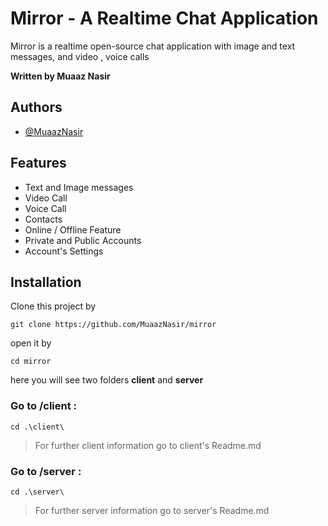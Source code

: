 
# Mirror - A Realtime Chat Application

Mirror is a realtime open-source chat application with image and text messages, and video , voice calls


**Written by Muaaz Nasir**


## Authors

- [@MuaazNasir](https://www.github.com/MuaazNasir)


## Features

- Text and Image messages
- Video Call
- Voice Call
- Contacts
- Online / Offline Feature
- Private and Public Accounts
- Account's Settings


## Installation

Clone this project by 

```
git clone https://github.com/MuaazNasir/mirror
```
open it by 
```
cd mirror
```
here you will see two folders **client** and **server**
  
### Go to /client :
```
cd .\client\
```
> For further client information go to client's Readme.md
  

### Go to /server :
```
cd .\server\
```
> For further server information go to server's Readme.md